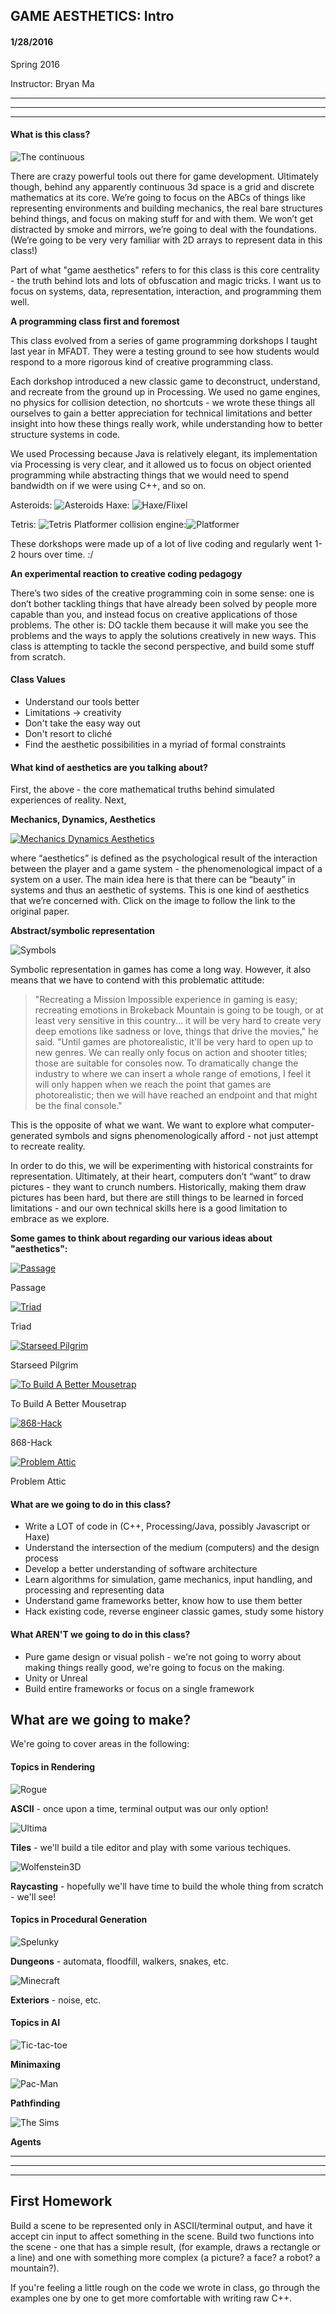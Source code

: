 ## GAME AESTHETICS: Intro
#### 1/28/2016

Spring 2016

Instructor: Bryan Ma

---
---
---

#### What is this class?

![The continuous](https://raw.githubusercontent.com/whoisbma/Game-Aesthetics-SP15/master/images/continuous_discrete.png "The continuous")

There are crazy powerful tools out there for game development. Ultimately though, behind any apparently continuous 3d space is a grid and discrete mathematics at its core. We’re going to focus on the ABCs of things like representing environments and building mechanics, the real bare structures behind things, and focus on making stuff for and with them. We won’t get distracted by smoke and mirrors, we’re going to deal with the foundations. (We’re going to be very very familiar with 2D arrays to represent data in this class!)

Part of what "game aesthetics" refers to for this class is this core centrality - the truth behind lots and lots of obfuscation and magic tricks. I want us to focus on systems, data, representation, interaction, and programming them well.

**A programming class first and foremost**

This class evolved from a series of game programming dorkshops I taught last year in MFADT. They were a testing ground to see how students would respond to a more rigorous kind of creative programming class.

Each dorkshop introduced a new classic game to deconstruct, understand, and recreate from the ground up in Processing. We used no game engines, no physics for collision detection, no shortcuts - we wrote these things all ourselves to gain a better appreciation for technical limitations and better insight into how these things really work, while understanding how to better structure systems in code.

We used Processing because Java is relatively elegant, its implementation via Processing is very clear, and it allowed us to focus on object oriented programming while abstracting things that we would need to spend bandwidth on if we were using C++, and so on. 

Asteroids: ![Asteroids](https://raw.githubusercontent.com/whoisbma/Game-Aesthetics-SP15/master/images/asteroids.gif "Asteroids dorkshop") Haxe: ![Haxe/Flixel](https://raw.githubusercontent.com/whoisbma/Game-Aesthetics-SP15/master/images/svenhead.jpg "Haxe/Flixel dorkshop")

Tetris: ![Tetris](https://raw.githubusercontent.com/whoisbma/Game-Aesthetics-SP15/master/images/tetris.gif "Tetris dorkshop") Platformer collision engine:![Platformer](https://raw.githubusercontent.com/whoisbma/Game-Aesthetics-SP15/master/images/platformer.gif "Platformer dorkshop") 

These dorkshops were made up of a lot of live coding and regularly went 1-2 hours over time. :/  

**An experimental reaction to creative coding pedagogy**

There’s two sides of the creative programming coin in some sense: one is don’t bother tackling things that have already been solved by people more capable than you, and instead focus on creative applications of those problems. The other is: DO tackle them because it will make you see the problems and the ways to apply the solutions creatively in new ways. This class is attempting to tackle the second perspective, and build some stuff from scratch.

#### Class Values

* Understand our tools better
* Limitations -> creativity
* Don't take the easy way out
* Don't resort to cliché
* Find the aesthetic possibilities in a myriad of formal constraints

#### What kind of aesthetics are you talking about?

First, the above - the core mathematical truths behind simulated experiences of reality. Next,

**Mechanics, Dynamics, Aesthetics**

[![Mechanics Dynamics Aesthetics](https://raw.githubusercontent.com/whoisbma/Game-Aesthetics-SP15/master/images/MDA.png "Mechanics Dynamics Aesthetics")](http://www.cs.northwestern.edu/~hunicke/MDA.pdf)

where “aesthetics” is defined as the psychological result of the interaction between the player and a game system - the phenomenological impact of a system on a user. The main idea here is that there can be “beauty” in systems and thus an aesthetic of systems. This is one kind of aesthetics that we’re concerned with. Click on the image to follow the link to the original paper.

**Abstract/symbolic representation**

![Symbols](https://raw.githubusercontent.com/whoisbma/Game-Aesthetics-SP15/master/images/symbols.jpg "Symbols")

Symbolic representation in games has come a long way. However, it also means that we have to contend with this problematic attitude:

> "Recreating a Mission Impossible experience in gaming is easy; recreating emotions in Brokeback Mountain is going to be tough, or at least very sensitive in this country... it will be very hard to create very deep emotions like sadness or love, things that drive the movies," he said. "Until games are photorealistic, it'll be very hard to open up to new genres. We can really only focus on action and shooter titles; those are suitable for consoles now. To dramatically change the industry to where we can insert a whole range of emotions, I feel it will only happen when we reach the point that games are photorealistic; then we will have reached an endpoint and that might be the final console."

This is the opposite of what we want. We want to explore what computer-generated symbols and signs phenomenologically afford - not just attempt to recreate reality.

In order to do this, we will be experimenting with historical constraints for representation. Ultimately, at their heart, computers don’t “want” to draw pictures - they want to crunch numbers. Historically, making them draw pictures has been hard, but there are still things to be learned in forced limitations - and our own technical skills here is a good limitation to embrace as we explore. 

**Some games to think about regarding our various ideas about "aesthetics":**

[![Passage](https://raw.githubusercontent.com/whoisbma/Game-Aesthetics-SP15/master/images/passage.png "Passage")](http://_)

Passage

[![Triad](https://raw.githubusercontent.com/whoisbma/Game-Aesthetics-SP15/master/images/triad.png "Triad")](http://_)

Triad

[![Starseed Pilgrim](https://raw.githubusercontent.com/whoisbma/Game-Aesthetics-SP15/master/images/starseedpilgrim.png "Starseed Pilgrim")](http://_)

Starseed Pilgrim

[![To Build A Better Mousetrap](https://raw.githubusercontent.com/whoisbma/Game-Aesthetics-SP15/master/images/mousetrap.png "To Build A Better Mousetrap")](http://_)

To Build A Better Mousetrap

[![868-Hack](https://raw.githubusercontent.com/whoisbma/Game-Aesthetics-SP15/master/images/868-hack.png "868-Hack")](http://_)

868-Hack

[![Problem Attic](https://raw.githubusercontent.com/whoisbma/Game-Aesthetics-SP15/master/images/problem-attic.png "Problem Attic")](http://_)

Problem Attic


#### What are we going to do in this class?

* Write a LOT of code in (C++, Processing/Java, possibly Javascript or Haxe)
* Understand the intersection of the medium (computers) and the design process
* Develop a better understanding of software architecture
* Learn algorithms for simulation, game mechanics, input handling, and processing and representing data
* Understand game frameworks better, know how to use them better
* Hack existing code, reverse engineer classic games, study some history

#### What AREN'T we going to do in this class?

* Pure game design or visual polish - we're not going to worry about making things really good, we're going to focus on the making.
* Unity or Unreal
* Build entire frameworks or focus on a single framework

## What are we going to make?

We're going to cover areas in the following:

#### Topics in Rendering

![Rogue](https://raw.githubusercontent.com/whoisbma/Game-Aesthetics-SP15/master/images/rogue.png "Rogue")

**ASCII** - once upon a time, terminal output was our only option!

![Ultima](https://raw.githubusercontent.com/whoisbma/Game-Aesthetics-SP15/master/images/ultima.png "Ultima")

**Tiles** - we'll build a tile editor and play with some various techiques.

![Wolfenstein3D](https://raw.githubusercontent.com/whoisbma/Game-Aesthetics-SP15/master/images/wolfenstein.png "Wolfenstein3D")

**Raycasting** - hopefully we'll have time to build the whole thing from scratch - we'll see!

#### Topics in Procedural Generation

![Spelunky](https://raw.githubusercontent.com/whoisbma/Game-Aesthetics-SP15/master/images/spelunky.png "Spelunky")

**Dungeons** - automata, floodfill, walkers, snakes, etc.

![Minecraft](https://raw.githubusercontent.com/whoisbma/Game-Aesthetics-SP15/master/images/minecraft.png "Minecraft")

**Exteriors** - noise, etc.

#### Topics in AI

![Tic-tac-toe](https://raw.githubusercontent.com/whoisbma/Game-Aesthetics-SP15/master/images/minimaxing.png "Tic-tac-toe")

**Minimaxing**

![Pac-Man](https://raw.githubusercontent.com/whoisbma/Game-Aesthetics-SP15/master/images/pac-man.png "Pac-Man")

**Pathfinding**

![The Sims](https://raw.githubusercontent.com/whoisbma/Game-Aesthetics-SP15/master/images/thesims.png "The Sims")

**Agents**

---
---
---

## First Homework

Build a scene to be represented only in ASCII/terminal output, and have it accept cin input to affect something in the scene. Build two functions into the scene - one that has a simple result, (for example, draws a rectangle or a line) and one with something more complex (a picture? a face? a robot? a mountain?).

If you're feeling a little rough on the code we wrote in class, go through the examples one by one to get more comfortable with writing raw C++.